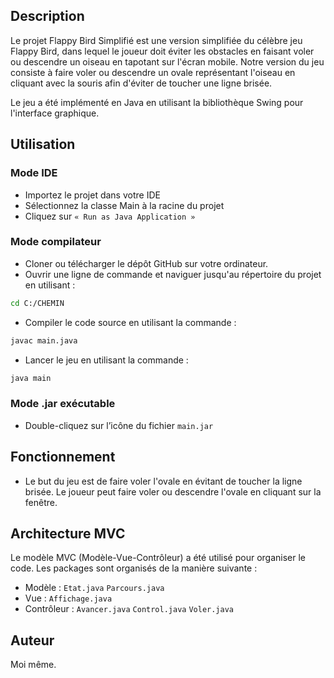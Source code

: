 ## Description
Le projet Flappy Bird Simplifié est une version simplifiée du célèbre jeu Flappy Bird, dans lequel le joueur doit éviter les obstacles en faisant voler ou descendre un oiseau en tapotant sur l'écran mobile. Notre version du jeu consiste à faire voler ou descendre un ovale représentant l'oiseau en cliquant avec la souris afin d'éviter de toucher une ligne brisée.

Le jeu a été implémenté en Java en utilisant la bibliothèque Swing pour l'interface graphique.

## Utilisation
### Mode IDE
- Importez le projet dans votre IDE
- Sélectionnez la classe Main à la racine du projet
- Cliquez sur `« Run as Java Application »`

### Mode compilateur
- Cloner ou télécharger le dépôt GitHub sur votre ordinateur.
- Ouvrir une ligne de commande et naviguer jusqu'au répertoire du projet en utilisant : 
```bash
cd C:/CHEMIN
```
- Compiler le code source en utilisant la commande :
```bash
javac main.java
```
- Lancer le jeu en utilisant la commande : 
```bash
java main
```

### Mode .jar exécutable
- Double-cliquez sur l’icône du fichier `main.jar`

## Fonctionnement
- Le but du jeu est de faire voler l'ovale en évitant de toucher la ligne brisée. Le joueur peut faire voler ou descendre l'ovale en cliquant sur la fenêtre.

## Architecture MVC
Le modèle MVC (Modèle-Vue-Contrôleur) a été utilisé pour organiser le code. Les packages sont organisés de la manière suivante :

- Modèle : `Etat.java` `Parcours.java`
- Vue : `Affichage.java`
- Contrôleur : `Avancer.java` `Control.java` `Voler.java`

## Auteur
Moi même.




